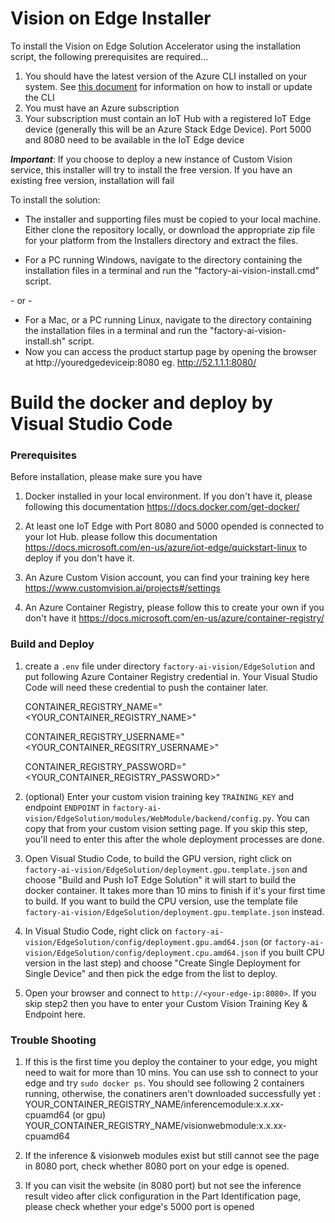 # Vision on Edge Installer

To install the Vision on Edge Solution Accelerator using the installation script, the following prerequisites are required...

1. You should have the latest version of the Azure CLI installed on your system.  See [this document](https://docs.microsoft.com/en-us/cli/azure/install-azure-cli?view=azure-cli-latest) for information on how to install or update the CLI
2. You must have an Azure subscription
3. Your subscription must contain an IoT Hub with a registered IoT Edge device (generally this will be an Azure Stack Edge Device). Port 5000 and 8080 need to be available in the IoT Edge device

 _**Important**_: If you choose to deploy a new instance of Custom Vision service, this installer will try to install the free version.  If you have an existing free version, installation will fail

 To install the solution:

* The installer and supporting files must be copied to your local machine. Either clone the repository locally, or download the appropriate zip file for your platform from the Installers directory and extract the files.

* For a PC running Windows, navigate to the directory containing the installation files in a terminal and run the "factory-ai-vision-install.cmd" script.

 \- or -

* For a Mac, or a PC running Linux, navigate to the directory containing the installation files in a terminal and run the "factory-ai-vision-install.sh" script.
* Now you can access the product startup page by opening the browser at http://youredgedeviceip:8080   eg. http://52.1.1.1:8080/


# Build the docker and deploy by Visual Studio Code

### Prerequisites

Before installation, please make sure you have 
1. Docker installed in your local environment. If you don't have it, please following this documentation <https://docs.docker.com/get-docker/>

2. At least one IoT Edge with Port 8080 and 5000 opended is connected to your Iot Hub. please follow this documentation https://docs.microsoft.com/en-us/azure/iot-edge/quickstart-linux to deploy if you don't have it.

3. An Azure Custom Vision account, you can find your training key here <https://www.customvision.ai/projects#/settings>

4. An Azure Container Registry, please follow this to create your own if you don't have it <https://docs.microsoft.com/en-us/azure/container-registry/>

### Build and Deploy

1. create a `.env` file under directory `factory-ai-vision/EdgeSolution` and put following Azure Container Registry credential in. Your Visual Studio Code will need these credential to push the container later. 

    CONTAINER_REGISTRY_NAME="<YOUR_CONTAINER_REGISTRY_NAME>"
    
    CONTAINER_REGISTRY_USERNAME="<YOUR_CONTAINER_REGSITRY_USERNAME>"
    
    CONTAINER_REGISTRY_PASSWORD="<YOUR_CONTAINER_REGISTRY_PASSWORD>"
    

2. (optional) Enter your custom vision training key `TRAINING_KEY` and endpoint `ENDPOINT` in `factory-ai-vision/EdgeSolution/modules/WebModule/backend/config.py`. You can copy that from your custom vision setting page. If you skip this step, you'll need to enter this after the whole deployment processes are done.


3. Open Visual Studio Code, to build the GPU version, right click on `factory-ai-vision/EdgeSolution/deployment.gpu.template.json` and choose "Build and Push IoT Edge Solution" it will start to build the docker container. It takes more than 10 mins to finish if it's your first time to build. If you want to build the CPU version, use the template file `factory-ai-vision/EdgeSolution/deployment.gpu.template.json` instead.

4. In Visual Studio Code, right click on `factory-ai-vision/EdgeSolution/config/deployment.gpu.amd64.json` (or `factory-ai-vision/EdgeSolution/config/deployment.cpu.amd64.json` if you built CPU version in the last step) and choose "Create Single Deployment for Single Device" and then pick the edge from the list to deploy.

5. Open your browser and connect to `http://<your-edge-ip:8080>`. If you skip step2 then you have to enter your Custom Vision Training Key & Endpoint here.

### Trouble Shooting 

1. If this is the first time you deploy the container to your edge, you might need to wait for more than 10 mins. You can use ssh to connect to your edge and try `sudo docker ps`. You should see following 2 containers running, otherwise, the conatiners aren't downloaded successfully yet :
    YOUR_CONTAINER_REGISTRY_NAME/inferencemodule:x.x.xx-cpuamd64 (or gpu)
    YOUR_CONTAINER_REGISTRY_NAME/visionwebmodule:x.x.xx-cpuamd64
    
2. If the inference & visionweb modules exist but still cannot see the page in 8080 port, check whether 8080 port on your edge is opened.

3. If you can visit the website (in 8080 port) but not see the inference result video after click configuration in the Part Identification page, please check whether your edge's 5000 port is opened



